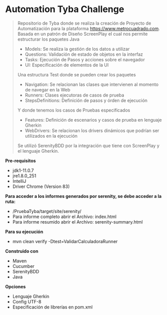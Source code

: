 # Automation Tyba Challenge
> Repositorio de Tyba  donde se realiza la creación de Proyecto de Automatización para la plataforma https://www.metrocuadrado.com.
Basada en un patrón de Diseño ScreenPlay el cual nos permite estructurar los paquetes Java
>- Models: Se realiza la gestión de los datos a utilizar
>- Questions: Validación de estado de objetos en la interfaz
>- Tasks: Ejecución de Pasos y acciones sobre el navegador
>- UI: Especificación de elementos de la UI
>
>Una estructura Test donde se pueden crear los paquetes
>- Navigation: Se relacionan las clases que intervienen al momento de navegar en la Web
>- Runners: Clases ejecutoras de casos de prueba
>- StepsDefinitions: Definición de pasos y órden de ejecución
>
>Y donde tenemos los casos de Pruebas especificados
>- Features: Definición de escenarios y casos de prueba en lenguaje Gherkin
>- WebDrivers: Se relacionan los drivers dinámicos que podrían ser utilizados en la ejecución
>
>Se utilizó SerenityBDD por la integración que tiene con ScreenPlay y el lenguaje Gherkin.
>
**Pre-requisitos**
- jdk1-11.0.7
- jre1.8.0_251
- IntelliJ
- Driver Chrome (Version 83)

**Para acceder a los informes generados por serenity, se debe acceder a la ruta:** 
- /PruebaTyba/target/site/serenity/ 
- Para informe completo abrir el Archivo: index.html 
- Para informe resumido abrir el Archivo: serenity-summary.html

**Para su ejecución**
- mvn clean verify -Dtest=ValidarCalculadoraRunner

**Construido con**
- Maven
- Cucumber
- SerenityBDD
- Java

**Opciones**
- Lenguaje Gherkin
- Config UTF-8
- Especificación de librerías en pom.xml